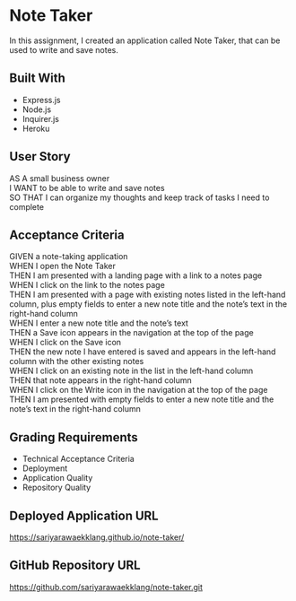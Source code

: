 # Note Taker

In this assignment, I created an application called Note Taker, that can be used to write and save notes.

## Built With

* Express.js
* Node.js
* Inquirer.js
* Heroku

## User Story

AS A small business owner
</br>
I WANT to be able to write and save notes
</br>
SO THAT I can organize my thoughts and keep track of tasks I need to complete

## Acceptance Criteria

GIVEN a note-taking application
</br>
WHEN I open the Note Taker
</br>
THEN I am presented with a landing page with a link to a notes page
</br>
WHEN I click on the link to the notes page
</br>
THEN I am presented with a page with existing notes listed in the left-hand column, plus empty fields to enter a new note title and the note’s text in the right-hand column
</br>
WHEN I enter a new note title and the note’s text
</br>
THEN a Save icon appears in the navigation at the top of the page
</br>
WHEN I click on the Save icon
</br>
THEN the new note I have entered is saved and appears in the left-hand column with the other existing notes
</br>
WHEN I click on an existing note in the list in the left-hand column
</br>
THEN that note appears in the right-hand column
</br>
WHEN I click on the Write icon in the navigation at the top of the page
</br>
THEN I am presented with empty fields to enter a new note title and the note’s text in the right-hand column

## Grading Requirements

* Technical Acceptance Criteria
* Deployment
* Application Quality
* Repository Quality

## Deployed Application URL
https://sariyarawaekklang.github.io/note-taker/

## GitHub Repository URL
https://github.com/sariyarawaekklang/note-taker.git
